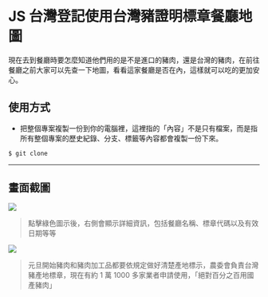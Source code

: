 # JS 台灣登記使用台灣豬證明標章餐廳地圖

現在去到餐廳時要怎麼知道他們用的是不是進口的豬肉，還是台灣的豬肉，在前往餐廳之前大家可以先查一下地圖，看看這家餐廳是否在內，這樣就可以吃的更加安心。

## 使用方式
- 把整個專案複製一份到你的電腦裡，這裡指的「內容」不是只有檔案，而是指所有整個專案的歷史紀錄、分支、標籤等內容都會複製一份下來。
```sh
$ git clone
```

----

## 畫面截圖
![](https://i.imgur.com/K1t1ZKp.png)
> 點擊綠色圖示後，右側會顯示詳細資訊，包括餐廳名稱、標章代碼以及有效日期等等

![](https://i.imgur.com/qAV8Brr.png)
> 元旦開始豬肉和豬肉加工品都要依規定做好清楚產地標示，農委會負責台灣豬產地標章，現在有約 1 萬 1000 多家業者申請使用，「絕對百分之百用國產豬肉」
